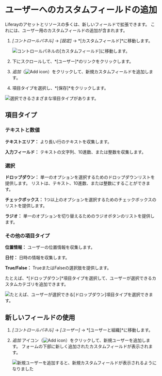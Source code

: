 # ユーザーへのカスタムフィールドの追加

Liferayのアセットとリソースの多くは、新しいフィールドで拡張できます。 これには、ユーザー用のカスタムフィールドの追加が含まれます。

1.  *[コントロールパネル]* → *[設定]* → *[カスタムフィールド]*に移動します。

    ![コントロールパネルの[カスタムフィールド]に移動します。](./adding-custom-fields-to-users/images/01.png)

2.  下にスクロールして、*[ユーザー]*のリンクをクリックします。

3.  *追加*（![Add icon](../../images/icon-add.png)）をクリックして、新規カスタムフィールドを追加します。

4.  項目タイプを選択し、*[保存]*をクリックします。

![選択できるさまざまな項目タイプがあります。](./adding-custom-fields-to-users/images/02.png)

## 項目タイプ

### テキストと数値

**テキストエリア：** より長い行のテキストを収集します。

**入力フィールド：** テキストの文字列、10進数、または整数を収集します。

### 選択

**ドロップダウン：** 単一のオプションを選択するためのドロップダウンリストを提供します。 リストは、テキスト、10進数、または整数にすることができます。

**チェックボックス：** 1つ以上のオプションを選択するためのチェックボックスのリストを提供します。

**ラジオ：** 単一のオプションを切り替えるためのラジオボタンのリストを提供します。

### その他の項目タイプ

**位置情報：** ユーザーの位置情報を収集します。

**日付：** 日時の情報を収集します。

**True/False：** TrueまたはFalseの選択肢を提供します。

たとえば、*[ドロップダウン]*項目タイプを選択して、ユーザーが選択できるカスタムカテゴリを追加できます。

![たとえば、ユーザーが選択できる[ドロップダウン]項目タイプを選択できます。](./adding-custom-fields-to-users/images/03.png)

## 新しいフィールドの使用

1.  *[コントロールパネル]* → *[ユーザー]* → *[ユーザーと組織]*に移動します。

2.  *追加* アイコン（![Add icon](../../images/icon-add.png)）をクリックして、新規ユーザーを追加します。 フォームの下部に新しく追加されたカスタムフィールドが表示されます。

    ![新規ユーザーを追加すると、新規カスタムフィールドが表示されるようになりました](./adding-custom-fields-to-users/images/04.png)
